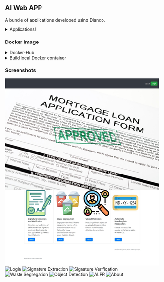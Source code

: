 ## AI Web APP
A bundle of applications developed using Django.
<details>
 <summary>Applications!</summary>

- Signture Extraction and Verification
	- Image Processing
		- OpenCV - ROI, Canny Edge, HSV, Morphological Transformation
	 - Image Classification
		 - Siamese Neural Network - Signature Verification
- Waste Segregation
	- Convolution Neural Network
 - Object Detection
	 - YOLO 
 - Automatic License Plate Recognition 
	 - Viola Jones Algorithm - HaarCascades  
	 - YOLO - Trucks License plate identification ( Integration pending)
	-	pytesseract for OCR, MLP (pending)
</details>

### Docker Image

<details><summary> Docker-Hub</summary><blockquote>

```sh
docker pull vvohra/webapp:v1
```
or
```sh
version: '3.1'

services:
  db:
    image: postgres
    environment:
      POSTGRES_DB: "db"
      POSTGRES_HOST_AUTH_METHOD: "trust"
  web:
    image: vvohra/webapp:v1
    command:
      - /bin/bash
      - -c
      - |
        python manage.py migrate
        python manage.py runserver 0.0.0.0:8000
    ports:
      - "8000:8000"
    depends_on:
      - db
```
```sh
docker-compose up
```
</blockquote></details>

<details><summary> Build local Docker container</summary><blockquote>

```sh
docker-compose build
docker-compose run web bash
python3 manage.py migrate
python3 manage.py createsuperuser
exit
docker-compose up
0.0.0.0:8000
```
</blockquote></details>

### Screenshots
![Home](https://raw.githubusercontent.com/vasantvohra/AI-WebAPP/master/media/screencapture/Homepage.jpg "Homepage")
![Login](https://raw.githubusercontent.com/vasantvohra/AI-WebAPP/blob/master/media/screencapture/Login%20Screen.jpg "Login")
![Signature Extraction](https://raw.githubusercontent.com/vasantvohra/AI-WebAPP/blob/master/media/screencapture/SignatureExtract.jpg "Signature Extraction")
![Signature Verification](https://raw.githubusercontent.com/vasantvohra/AI-WebAPP/blob/master/media/screencapture/signatureVerification.jpg "Signature Verification")
![Waste Segregation](https://raw.githubusercontent.com//vasantvohra/AI-WebAPP/blob/master/media/screencapture/wasteseg2.jpg "Waste Segregation")
![Object Detection](https://raw.githubusercontent.com/vasantvohra/AI-WebAPP/blob/master/media/screencapture/ObjectDetection.png "Object Detection")
![ALPR](https://raw.githubusercontent.com/vasantvohra/AI-WebAPP/blob/master/media/screencapture/ALPR.jpg "ALPR")
![About](https://raw.githubusercontent.com/vasantvohra/AI-WebAPP/blob/master/media/screencapture/About.png "About")

